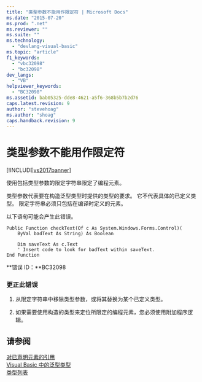 ```yaml
---
title: "类型参数不能用作限定符 | Microsoft Docs"
ms.date: "2015-07-20"
ms.prod: ".net"
ms.reviewer: ""
ms.suite: ""
ms.technology: 
  - "devlang-visual-basic"
ms.topic: "article"
f1_keywords: 
  - "vbc32098"
  - "bc32098"
dev_langs: 
  - "VB"
helpviewer_keywords: 
  - "BC32098"
ms.assetid: bab05325-dde8-4621-a5f6-368b5b7b2d76
caps.latest.revision: 9
author: "stevehoag"
ms.author: "shoag"
caps.handback.revision: 9
---
```

# 类型参数不能用作限定符
[!INCLUDE[vs2017banner](../../../visual-basic/includes/vs2017banner.md)]

使用包括类型参数的限定字符串限定了编程元素。  
  
 类型参数代表要在构造泛型类型时提供的类型的要求。  它不代表具体的已定义类型。  限定字符串必须只包括在编译时定义的元素。  
  
 以下语句可能会产生此错误。  
  
```  
Public Function checkText(Of c As System.Windows.Forms.Control)(  
    ByVal badText As String) As Boolean  
  
    Dim saveText As c.Text  
    ' Insert code to look for badText within saveText.  
End Function  
```  
  
 **错误 ID：**BC32098  
  
### 更正此错误  
  
1.  从限定字符串中移除类型参数，或将其替换为某个已定义类型。  
  
2.  如果需要使用构造的类型来定位所限定的编程元素，您必须使用附加程序逻辑。  
  
## 请参阅  
 [对已声明元素的引用](../../../visual-basic/programming-guide/language-features/declared-elements/references-to-declared-elements.md)   
 [Visual Basic 中的泛型类型](../../../visual-basic/programming-guide/language-features/data-types/generic-types.md)   
 [类型列表](../../../visual-basic/language-reference/statements/type-list.md)